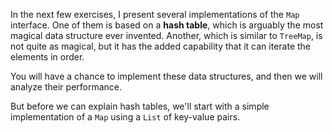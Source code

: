 In the next few exercises, I present several implementations of the `Map` interface. One of them is based on a **hash table**, which is arguably the most magical data structure ever invented. Another, which is similar to `TreeMap`, is not quite as magical, but it has the added capability that it can iterate the elements in order.


You will have a chance to implement these data structures, and then we will analyze their performance.

But before we can explain hash tables, we'll start with a simple implementation of a `Map` using a `List` of key-value pairs.